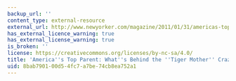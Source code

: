 ```yaml
---
backup_url: ''
content_type: external-resource
external_url: http://www.newyorker.com/magazine/2011/01/31/americas-top-parent
has_external_licence_warning: true
has_external_license_warning: true
is_broken: ''
license: https://creativecommons.org/licenses/by-nc-sa/4.0/
title: 'America''s Top Parent: What''s Behind the ''Tiger Mother'' Craze?'
uid: 8bab7901-00d5-4fc7-a7be-74cb8ea752a1
---
```

